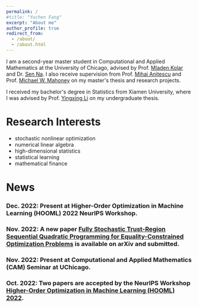 ```yaml
---
permalink: /
#title: "Yuchen Fang"
excerpt: "About me"
author_profile: true
redirect_from: 
  - /about/
  - /about.html
---
```


I am a second-year master student in Computational and Applied Mathematics at the University of Chicago, advised by Prof. [Mladen Kolar](https://www.chicagobooth.edu/faculty/directory/k/mladen-kolar) and Dr. [Sen Na](https://mkolar.coffeejunkies.org/authors/sen-na/). I also receive supervision from Prof. [Mihai Anitescu](https://stat.uchicago.edu/people/profile/mihai-anitescu/) and Prof. [Michael W. Mahoney](https://www.stat.berkeley.edu/~mmahoney/) on my master's thesis and research projects. 

I received my bachelor's degree in Statistics from Xiamen University, where I was advised by Prof. [Yingxing Li](https://wise.xmu.edu.cn/english/info/1062/1347.htm) on my undergraduate thesis.

Research Interests
===
* stochastic nonlinear optimization
* numerical linear algebra
* high-dimensional statistics
* statistical learning
* mathematical finance




News
===
### Dec. 2022: Present at Higher-Order Optimization in Machine Learning (HOOML) 2022 NeurIPS Workshop.

### Nov. 2022: A new paper [Fully Stochastic Trust-Region Sequential Quadratic Programming for Equality-Constrained Optimization Problems](https://arxiv.org/abs/2211.15943) is available on arXiv and submitted.

### Nov. 2022: Present at Computational and Applied Mathematics (CAM) Seminar at UChicago.

### Oct. 2022: Two papers are accepted by the NeurIPS Workshop [Higher-Order Optimization in Machine Learning (HOOML) 2022](https://order-up-ml.github.io).
